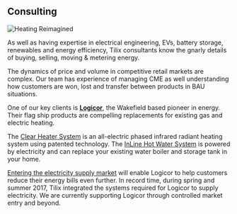 ## Consulting
![Heating Reimagined][1]

As well as having expertise in electrical engineering, EVs, battery storage, renewables and energy efficiency, Tilix consultants know the gnarly details of buying, selling, moving & metering energy.

The dynamics of price and volume in competitive retail markets are complex. Our team has experience of managing CME as well understanding how customers are won, lost and transfer between products in BAU situations.

One of our key clients is [**Logicor**](http://www.logicor.co.uk), the Wakefield based pioneer in energy. Their flag ship products are compelling replacements for existing gas and electric heating.

The [Clear Heater System][2] is an all-electric phased infrared radiant heating system using patented technology. The [InLine Hot Water System][3] is powered by electricity and can replace your existing water boiler and storage tank in your home.

[Entering the electricity supply market][4] will enable Logicor to help customers reduce their energy bills even further. In record time, during spring and summer 2017, Tilix integrated the systems required for Logicor to supply electricity. We are currently supporting Logicor through controlled market entry and beyond.

[1]: http://www.tilix.uk.s3.amazonaws.com/img/heating-reimagined.jpg
[2]: http://www.clear-heater.co.uk/clear-heater-system.html
[3]: http://www.clear-heater.co.uk/inline-hot-water-system.html
[4]: /2017/10/26/new-entrants
